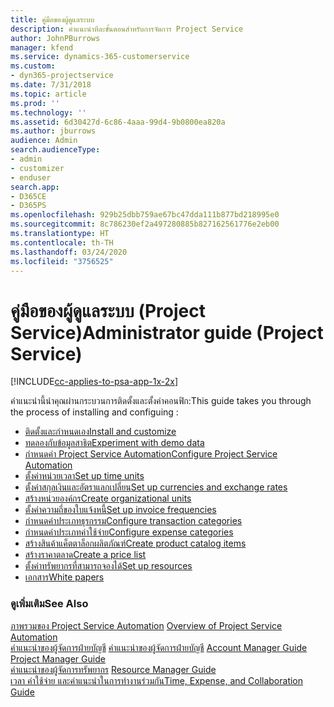 ```yaml
---
title: คู่มือของผู้ดูแลระบบ
description: คำแนะนำทีละขั้นตอนสำหรับการจัดการ Project Service
author: JohnPBurrows
manager: kfend
ms.service: dynamics-365-customerservice
ms.custom:
- dyn365-projectservice
ms.date: 7/31/2018
ms.topic: article
ms.prod: ''
ms.technology: ''
ms.assetid: 6d30427d-6c86-4aaa-99d4-9b0800ea820a
ms.author: jburrows
audience: Admin
search.audienceType:
- admin
- customizer
- enduser
search.app:
- D365CE
- D365PS
ms.openlocfilehash: 929b25dbb759ae67bc47dda111b877bd218995e0
ms.sourcegitcommit: 8c786230ef2a497280885b827162561776e2eb00
ms.translationtype: HT
ms.contentlocale: th-TH
ms.lasthandoff: 03/24/2020
ms.locfileid: "3756525"
---
```

# <a name="administrator-guide-project-service"></a><span data-ttu-id="18988-103">คู่มือของผู้ดูแลระบบ (Project Service)</span><span class="sxs-lookup"><span data-stu-id="18988-103">Administrator guide (Project Service)</span></span>

[!INCLUDE[cc-applies-to-psa-app-1x-2x](../includes/cc-applies-to-psa-app-1x-2x.md)]

<span data-ttu-id="18988-104">คำแนะนำนี้นำคุณผ่านกระบวนการติดตั้งและตั้งค่าคอนฟิก:</span><span class="sxs-lookup"><span data-stu-id="18988-104">This guide takes you through the process of installing and configuing :</span></span>  
  
- [<span data-ttu-id="18988-105">ติดตั้งและกำหนดเอง</span><span class="sxs-lookup"><span data-stu-id="18988-105">Install and customize</span></span>](install-customize.md)
- [<span data-ttu-id="18988-106">ทดลองกับข้อมูลสาธิต</span><span class="sxs-lookup"><span data-stu-id="18988-106">Experiment with demo data</span></span>](use-demo-data.md)
- [<span data-ttu-id="18988-107">กำหนดค่า Project Service Automation</span><span class="sxs-lookup"><span data-stu-id="18988-107">Configure Project Service Automation</span></span>](configure.md)
- [<span data-ttu-id="18988-108">ตั้งค่าหน่วยเวลา</span><span class="sxs-lookup"><span data-stu-id="18988-108">Set up time units</span></span>](set-up-time-units.md)
- [<span data-ttu-id="18988-109">ตั้งค่าสกุลเงินและอัตราแลกเปลี่ยน</span><span class="sxs-lookup"><span data-stu-id="18988-109">Set up currencies and exchange rates</span></span>](set-up-currencies-exchange-rates.md)
- [<span data-ttu-id="18988-110">สร้างหน่วยองค์กร</span><span class="sxs-lookup"><span data-stu-id="18988-110">Create organizational units</span></span>](create-organizational-units.md)
- [<span data-ttu-id="18988-111">ตั้งค่าความถี่ของใบแจ้งหนี้</span><span class="sxs-lookup"><span data-stu-id="18988-111">Set up invoice frequencies</span></span>](set-up-invoice-frequencies.md)
- [<span data-ttu-id="18988-112">กำหนดค่าประเภทธุรกรรม</span><span class="sxs-lookup"><span data-stu-id="18988-112">Configure transaction categories</span></span>](configure-transaction-categories.md)
- [<span data-ttu-id="18988-113">กำหนดค่าประเภทค่าใช้จ่าย</span><span class="sxs-lookup"><span data-stu-id="18988-113">Configure expense categories</span></span>](configure-expense-categories.md)
- [<span data-ttu-id="18988-114">สร้างสินค้าแค็ตตาล็อกผลิตภัณฑ์</span><span class="sxs-lookup"><span data-stu-id="18988-114">Create product catalog items</span></span>](create-product-catalog-items.md)
- [<span data-ttu-id="18988-115">สร้างราคาตลาด</span><span class="sxs-lookup"><span data-stu-id="18988-115">Create a price list</span></span>](create-price-list.md)
- [<span data-ttu-id="18988-116">ตั้งค่าทรัพยากรที่สามารถจองได้</span><span class="sxs-lookup"><span data-stu-id="18988-116">Set up resources</span></span>](set-up-resources.md)
- [<span data-ttu-id="18988-117">เอกสาร</span><span class="sxs-lookup"><span data-stu-id="18988-117">White papers</span></span>](white-papers.md)
  
### <a name="see-also"></a><span data-ttu-id="18988-118">ดูเพิ่มเติม</span><span class="sxs-lookup"><span data-stu-id="18988-118">See Also</span></span>  
 <span data-ttu-id="18988-119">[ภาพรวมของ Project Service Automation](../project-service/overview.md)  </span><span class="sxs-lookup"><span data-stu-id="18988-119">[Overview of Project Service Automation](../project-service/overview.md)  </span></span>  
 <span data-ttu-id="18988-120">[คำแนะนำของผู้จัดการฝ่ายบัญชี](../project-service/account-manager-guide.md) [คำแนะนำของผู้จัดการฝ่ายบัญชี](../project-service/project-manager-guide.md) </span><span class="sxs-lookup"><span data-stu-id="18988-120">[Account Manager Guide](../project-service/account-manager-guide.md) [Project Manager Guide](../project-service/project-manager-guide.md) </span></span>  
 <span data-ttu-id="18988-121">[คำแนะนำของผู้จัดการทรัพยากร](../project-service/resource-manager-guide.md) </span><span class="sxs-lookup"><span data-stu-id="18988-121">[Resource Manager Guide](../project-service/resource-manager-guide.md) </span></span>  
 [<span data-ttu-id="18988-122">เวลา ค่าใช้จ่าย และคำแนะนำในการทำงานร่วมกัน</span><span class="sxs-lookup"><span data-stu-id="18988-122">Time, Expense, and Collaboration Guide</span></span>](../project-service/time-expense-collaboration-guide.md)
